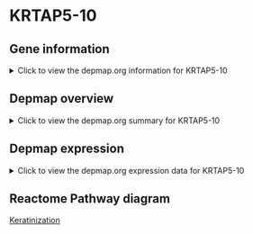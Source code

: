 <h1>KRTAP5-10</h1>

<h2>Gene information</h2>
<details>
  <summary>Click to view the depmap.org information for KRTAP5-10</summary>
  <iframe src="https://depmap.org/portal/gene/KRTAP5-10?tab=about" style="border:none;width:100%;height:800px"></iframe>
</details>

<h2>Depmap overview</h2>
<details>
  <summary>Click to view the depmap.org summary for KRTAP5-10</summary>
  <iframe src="https://depmap.org/portal/gene/KRTAP5-10?tab=overview" style="border:none;width:100%;height:800px"></iframe>
</details>

<h2>Depmap expression</h2>
<details>
  <summary>Click to view the depmap.org expression data for KRTAP5-10</summary>
  <iframe src="https://depmap.org/portal/gene/KRTAP5-10?tab=characterization" style="border:none;width:100%;height:800px"></iframe>
</details>



<h2>Reactome Pathway diagram</h2>
<a href="https://reactome.org/PathwayBrowser/#/R-HSA-6805567" target="_BLANK">Keratinization</a>



